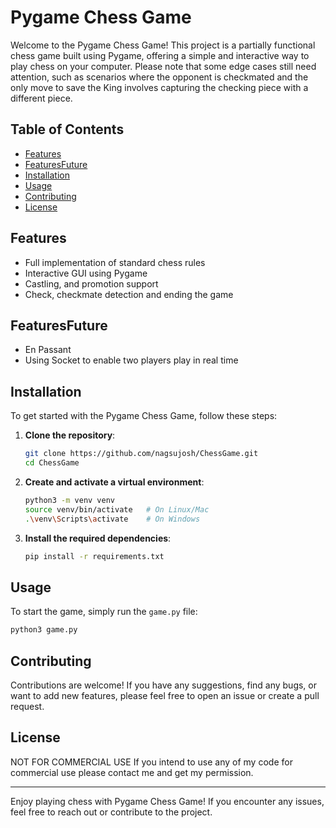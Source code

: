# Pygame Chess Game

Welcome to the Pygame Chess Game! This project is a partially functional chess game built using Pygame, offering a simple and interactive way to play chess on your computer. Please note that some edge cases still need attention, such as scenarios where the opponent is checkmated and the only move to save the King involves capturing the checking piece with a different piece.

## Table of Contents

- [Features](#features)
- [FeaturesFuture](#featurefuture)
- [Installation](#installation)
- [Usage](#usage)
- [Contributing](#contributing)
- [License](#license)

## Features

- Full implementation of standard chess rules
- Interactive GUI using Pygame
- Castling, and promotion support
- Check, checkmate detection and ending the game

## FeaturesFuture
- En Passant
- Using Socket to enable two players play in real time

## Installation

To get started with the Pygame Chess Game, follow these steps:

1. **Clone the repository**:
    ```sh
    git clone https://github.com/nagsujosh/ChessGame.git
    cd ChessGame
    ```

2. **Create and activate a virtual environment**:
    ```sh
    python3 -m venv venv
    source venv/bin/activate   # On Linux/Mac
    .\venv\Scripts\activate    # On Windows
    ```

3. **Install the required dependencies**:
    ```sh
    pip install -r requirements.txt
    ```

## Usage

To start the game, simply run the `game.py` file:

```sh
python3 game.py
```

## Contributing

Contributions are welcome! If you have any suggestions, find any bugs, or want to add new features, please feel free to open an issue or create a pull request.

## License

NOT FOR COMMERCIAL USE If you intend to use any of my code for commercial use please contact me and get my permission. 

---

Enjoy playing chess with Pygame Chess Game! If you encounter any issues, feel free to reach out or contribute to the project.
